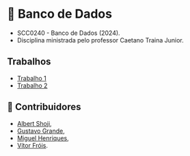 # 🎲 Banco de Dados 
* SCC0240 - Banco de Dados (2024).
* Disciplina ministrada pelo professor Caetano Traina Junior.

## Trabalhos
- [Trabalho 1](trabalho1/)
- [Trabalho 2](trabalho2/)


## 🤝 Contribuidores

- [Albert Shoji](https://github.com/Albshoji),
- [Gustavo Grande](https://github.com/gb-grande),
- [Miguel Henriques](https://github.com/MiguelHenri),
- [Vítor Fróis](http://www.github.com/vitorfrois).